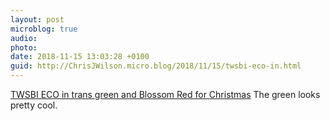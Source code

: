 ```yaml
---
layout: post
microblog: true
audio: 
photo: 
date: 2018-11-15 13:03:28 +0100
guid: http://ChrisJWilson.micro.blog/2018/11/15/twsbi-eco-in.html
---
```

[TWSBI ECO in trans green and Blossom Red for Christmas](https://fontoplumo.nl/2018/11/15/new-twsbi-eco-trans-green-and-blossom-red-just-in-time-for-christmas/) The green looks pretty cool. 
